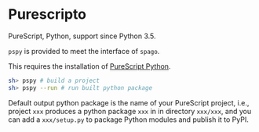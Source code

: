 # Purescripto

PureScript, Python, support since Python 3.5.

`pspy` is provided to meet the interface of `spago`.

This requires the installation of [PureScript Python](https://github.com/thautwarm/purescript-python).

```bash
sh> pspy # build a project
sh> pspy --run # run built python package  
```

Default output python package is the name of your PureScript project, i.e.,
project `xxx` produces a python package `xxx` in in directory `xxx/xxx`,
and you can add a `xxx/setup.py` to package Python modules and publish it to PyPI.
  